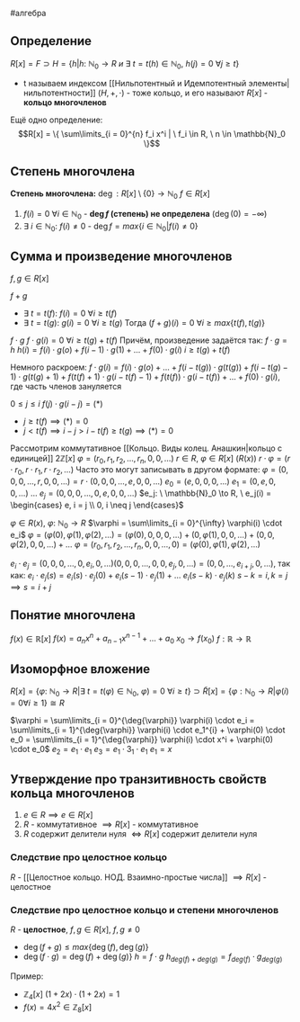 #алгебра 
## Определение
$R[x] = F \supset H = \{ h| h: \ \mathbb{N}_0 \to R \ и \ \exists \ t = t(h) \in \mathbb{N}_0, \ h(j) = 0 \ \forall j \geq t \}$
- t называем индексом [[Нильпотентный и Идемпотентный элементы|нильпотентности]]
$(H, +, \cdot)$ - тоже кольцо, и его называют $R[x]$ - **кольцо многочленов**

Ещё одно определение:
$$R[x] = \{ \sum\limits_{i = 0}^{n} f_i x^i | \  f_i \in R, \ n \in \mathbb{N}_0 \}$$

## Степень многочлена
**Степень многочлена:** $\deg: R[x] \setminus \{ 0 \} \to \mathbb{N}_0$
$f \in R[x]$
1) $f(i) = 0 \ \forall i \in \mathbb{N}_0$ - **$\deg f$ (степень) не определена** $(\deg(0) = - \infty)$
2) $\exists \ i \in \mathbb{N}_0: \ f(i) \neq 0$ - $\deg f = max \{ i \in \mathbb{N}_0 | f(i) \neq 0 \}$

## Сумма и произведение многочленов
$f, g \in R[x]$

$f + g$
- $\exists \ t = t(f): \ f(i) = 0 \ \forall i \geq t(f)$
- $\exists \ t = t(g): \ g(i) = 0 \ \forall i \geq t(g)$
Тогда $(f + g)(i) = 0 \ \forall i \geq max \{ t(f), t(g) \}$

$f \cdot g$
$f \cdot g(i) = 0 \ \forall i \geq t(g) + t(f)$
Причём, произведение задаётся так:
$f \cdot g = h$
$h(i) = f(i) \cdot g(o) + f(i - 1) \cdot g(1) + \dots + f(0) \cdot g(i)$
$i \geq t(g) + t(f)$

Немного раскроем:
$f \cdot g(i) = f(i) \cdot g(o) + \dots + f(i - t(g)) \cdot g(t(g)) + f(i - t(g) - 1) \cdot g(t(g) + 1) + f(t(f) + 1) \cdot g(i - t(f) - 1) + f(t(f)) \cdot g(i - t(f)) + \dots + f(0) \cdot g(i)$, где часть членов зануляется

$0 \leq j \leq i$
$f(j) \cdot g(i - j) = (*)$
- $j \geq t(f) \implies (*) = 0$
- $j < t(f) \implies i - j > i - t(f) \geq t(g) \implies (*) = 0$


Рассмотрим коммутативное [[Кольцо. Виды колец. Анашкин|кольцо с единицей]]
$2 \mathbb{Z}[x]$
$\varphi = (r_0, r_1, r_2, \dots, r_n, 0, 0, \dots)$
$r \in R, \ \varphi \in R[x] \ (R(x))$
$r \cdot \varphi = (r \cdot r_0, r \cdot r_1, r \cdot r_2, \dots)$
Часто это могут записывать в другом формате: $\varphi = (0, 0, 0, \dots, r, 0, 0, \dots) = r \cdot (0, 0, 0, \dots, e, 0, 0, \dots)$
$e_0 = (e, 0, 0, 0, \dots)$
$e_1 = (0, e, 0, 0, \dots)$
$\dots$
$e_j = (0, 0, 0, \dots, 0, e, 0, 0, \dots)$
$e_j: \ \mathbb{N}_0 \to R, \ e_j(i) = \begin{cases} e, i = j \\ 0, i \neq j \end{cases}$

$\varphi \in R(x), \ \varphi: \ \mathbb{N}_0 \to R$
$\varphi = \sum\limits_{i = 0}^{\infty} \varphi(i) \cdot e_i$
$\varphi = (\varphi(0), \varphi(1), \varphi(2), \dots) = (\varphi(0), 0, 0, 0, \dots) + (0, \varphi(1), 0, 0, \dots) + (0, 0, \varphi(2), 0, 0, \dots) + \dots$
$\varphi = (r_0, r_1, r_2, \dots, r_n, 0, 0, \dots, 0) = (\varphi(0), \varphi(1), \varphi(2), \dots)$

$e_i \cdot e_j = (0, 0, 0, \dots, 0, e_i, 0, \dots) (0, 0, 0, \dots, 0, 0, e_j, 0, \dots) = (0, 0, \dots, e_{i + j}, 0, \dots)$, так как:
$e_i \cdot e_j(s) = e_i(s) \cdot e_j(0) + e_i(s - 1) \cdot e_j(1) + \dots$
$e_i(s - k) \cdot e_j(k)$
$s - k = i, k = j \implies s = i + j$

## Понятие многочлена
$f(x) \in \mathbb{R}[x]$
$f(x) = a_nx^n + a_{n - 1}x^{n - 1} + \dots + a_0$
$x_0 \to f(x_0)$
$f: \mathbb{R} \to \mathbb{R}$

## Изоморфное вложение
$R[x] = \{ \varphi: \ \mathbb{N}_0 \to R | \exists \ t = t(\varphi) \in \mathbb{N}_0, \ \varphi) = 0 \ \forall i \geq t \} \supset \tilde{R}[x] = \{ \varphi: \mathbb{N}_0 \to R | \varphi(i) = 0 \forall i \geq 1 \} \cong R$

$\varphi = \sum\limits_{i = 0}^{\deg{\varphi}} \varphi(i) \cdot e_i = \sum\limits_{i = 1}^{\deg{\varphi}} \varphi(i) \cdot e_1^{i} + \varphi(0) \cdot e_0 = \sum\limits_{i = 1}^{\deg{\varphi}} \varphi(i) \cdot x^i + \varphi(0) \cdot e_0$
$e_2 = e_1 \cdot e_1$
$e_3 = e_1 \cdot 3_1 \cdot e_1$
$e_1 = x$

## Утверждение про транзитивность свойств кольца многочленов
1) $e \in R \implies e \in R[x]$
2) $R$ - коммутативное $\implies R[x]$ - коммутативное
3) $R$ содержит делители нуля $\iff R[x]$ содержит делители нуля

### Следствие про целостное кольцо
$R$ - [[Целостное кольцо. НОД. Взаимно-простые числа]] $\implies R[x]$ - целостное

### Следствие про целостное кольцо и степени многочленов
$R$ - **целостное**, $f, g \in R[x], \ f, g \neq 0$
- $\deg(f + g) \leq max \{ \deg(f), \deg(g) \}$
- $\deg(f \cdot g) = \deg(f) + \deg(g) \}$
$h = f \cdot g$
$h_{deg(f) + deg(g)} = f_{deg(f)} \cdot g_{deg(g)}$

Пример: 
- $\mathbb{Z}_4[x]$
	$(1 + 2x) \cdot (1 + 2x) = 1$
- $f(x) = 4x^2 \in \mathbb{Z}_8[x]$